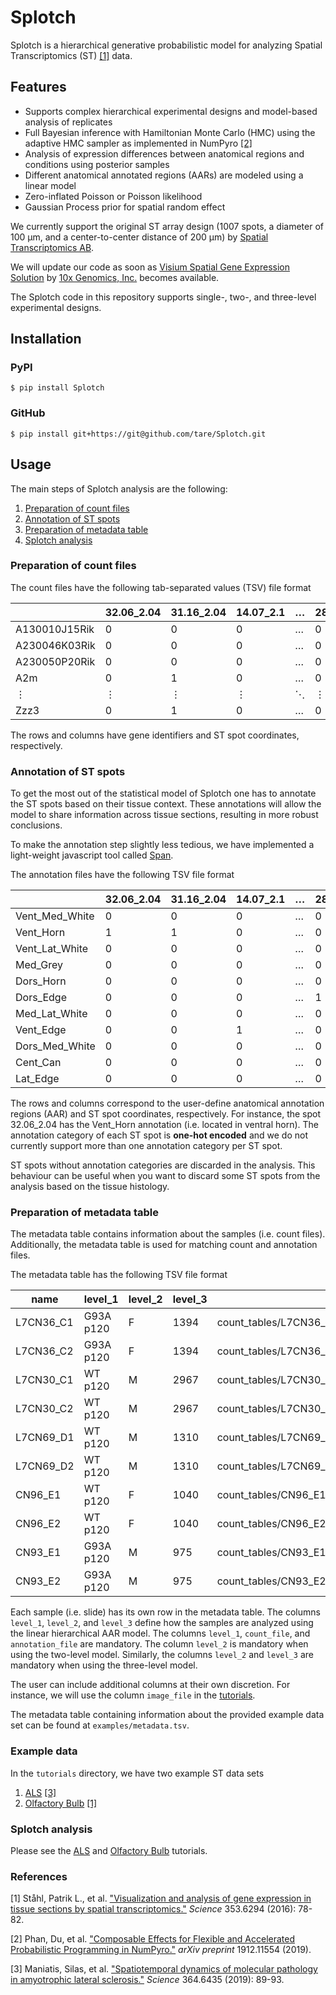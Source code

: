 # Splotch

Splotch is a hierarchical generative probabilistic model for analyzing Spatial Transcriptomics (ST) [[1]](#references) data.

## Features

- Supports complex hierarchical experimental designs and model-based analysis of replicates
- Full Bayesian inference with Hamiltonian Monte Carlo (HMC) using the adaptive HMC sampler as implemented in NumPyro [[2]](#references)
- Analysis of expression differences between anatomical regions and conditions using posterior samples
- Different anatomical annotated regions (AARs) are modeled using a linear model
- Zero-inflated Poisson or Poisson likelihood
- Gaussian Process prior for spatial random effect

We currently support the original ST array design (1007 spots, a diameter of 100 μm, and a center-to-center distance of 200 μm) by [Spatial Transcriptomics AB](https://spatialtranscriptomics.com).

We will update our code as soon as [Visium Spatial Gene Expression Solution](https://www.10xgenomics.com/spatial-transcriptomics/) by [10x Genomics, Inc.](https://www.10xgenomics.com) becomes available.

The Splotch code in this repository supports single-, two-, and three-level experimental designs.

## Installation

### PyPI

```console
$ pip install Splotch
```

### GitHub

```console
$ pip install git+https://git@github.com/tare/Splotch.git
```

## Usage

The main steps of Splotch analysis are the following:

1. [Preparation of count files](#preparation-of-count-files)
2. [Annotation of ST spots](#annotation-of-st-spots)
3. [Preparation of metadata table](#preparation-of-metadata-table)
4. [Splotch analysis](#splotch-analysis)

### Preparation of count files

The count files have the following tab-separated values (TSV) file format

|               | 32.06_2.04 | 31.16_2.04 | 14.07_2.1 | …   | 28.16_33.01 |
| ------------- | ---------- | ---------- | --------- | --- | ----------- |
| A130010J15Rik | 0          | 0          | 0         | …   | 0           |
| A230046K03Rik | 0          | 0          | 0         | …   | 0           |
| A230050P20Rik | 0          | 0          | 0         | …   | 0           |
| A2m           | 0          | 1          | 0         | …   | 0           |
| ⋮             | ⋮          | ⋮          | ⋮         | ⋱   | ⋮           |
| Zzz3          | 0          | 1          | 0         | …   | 0           |

The rows and columns have gene identifiers and ST spot coordinates, respectively.

### Annotation of ST spots

To get the most out of the statistical model of Splotch one has to annotate the ST spots based on their tissue context. These annotations will allow the model to share information across tissue sections, resulting in more robust conclusions.

To make the annotation step slightly less tedious, we have implemented a light-weight javascript tool called [Span](https://github.com/tare/Span).

The annotation files have the following TSV file format

|                | 32.06_2.04 | 31.16_2.04 | 14.07_2.1 | …   | 28.16_33.01 |
| -------------- | ---------- | ---------- | --------- | --- | ----------- |
| Vent_Med_White | 0          | 0          | 0         | …   | 0           |
| Vent_Horn      | 1          | 1          | 0         | …   | 0           |
| Vent_Lat_White | 0          | 0          | 0         | …   | 0           |
| Med_Grey       | 0          | 0          | 0         | …   | 0           |
| Dors_Horn      | 0          | 0          | 0         | …   | 0           |
| Dors_Edge      | 0          | 0          | 0         | …   | 1           |
| Med_Lat_White  | 0          | 0          | 0         | …   | 0           |
| Vent_Edge      | 0          | 0          | 1         | …   | 0           |
| Dors_Med_White | 0          | 0          | 0         | …   | 0           |
| Cent_Can       | 0          | 0          | 0         | …   | 0           |
| Lat_Edge       | 0          | 0          | 0         | …   | 0           |

The rows and columns correspond to the user-define anatomical annotation regions (AAR) and ST spot coordinates, respectively. For instance, the spot 32.06_2.04 has the Vent_Horn annotation (i.e. located in ventral horn). The annotation category of each ST spot is **one-hot encoded** and we do not currently support more than one annotation category per ST spot.

ST spots without annotation categories are discarded in the analysis. This behaviour can be useful when you want to discard some ST spots from the analysis based on the tissue histology.

### Preparation of metadata table

The metadata table contains information about the samples (i.e. count files). Additionally, the metadata table is used for matching count and annotation files.

The metadata table has the following TSV file format

| name      | level_1   | level_2 | level_3 | count_file                                                       | annotation_file           | image_file              |
| --------- | --------- | ------- | ------- | ---------------------------------------------------------------- | ------------------------- | ----------------------- |
| L7CN36_C1 | G93A p120 | F       | 1394    | count_tables/L7CN36_C1_stdata_aligned_counts_IDs.txt.unified.tsv | annotations/L7CN36_C1.tsv | images/L7CN36_C1_HE.jpg |
| L7CN36_C2 | G93A p120 | F       | 1394    | count_tables/L7CN36_C2_stdata_aligned_counts_IDs.txt.unified.tsv | annotations/L7CN36_C2.tsv | images/L7CN36_C2_HE.jpg |
| L7CN30_C1 | WT p120   | M       | 2967    | count_tables/L7CN30_C1_stdata_aligned_counts_IDs.txt.unified.tsv | annotations/L7CN30_C1.tsv | images/L7CN30_C1_HE.jpg |
| L7CN30_C2 | WT p120   | M       | 2967    | count_tables/L7CN30_C2_stdata_aligned_counts_IDs.txt.unified.tsv | annotations/L7CN30_C2.tsv | images/L7CN30_C2_HE.jpg |
| L7CN69_D1 | WT p120   | M       | 1310    | count_tables/L7CN69_D1_stdata_aligned_counts_IDs.txt.unified.tsv | annotations/L7CN69_D1.tsv | images/L7CN69_D1_HE.jpg |
| L7CN69_D2 | WT p120   | M       | 1310    | count_tables/L7CN69_D2_stdata_aligned_counts_IDs.txt.unified.tsv | annotations/L7CN69_D2.tsv | images/L7CN69_D2_HE.jpg |
| CN96_E1   | WT p120   | F       | 1040    | count_tables/CN96_E1_stdata_aligned_counts_IDs.txt.unified.tsv   | annotations/CN96_E1.tsv   | images/CN96_E1_HE.jpg   |
| CN96_E2   | WT p120   | F       | 1040    | count_tables/CN96_E2_stdata_aligned_counts_IDs.txt.unified.tsv   | annotations/CN96_E2.tsv   | images/CN96_E2_HE.jpg   |
| CN93_E1   | G93A p120 | M       | 975     | count_tables/CN93_E1_stdata_aligned_counts_IDs.txt.unified.tsv   | annotations/CN93_E1.tsv   | images/CN93_E1_HE.jpg   |
| CN93_E2   | G93A p120 | M       | 975     | count_tables/CN93_E2_stdata_aligned_counts_IDs.txt.unified.tsv   | annotations/CN93_E2.tsv   | images/CN93_E2_HE.jpg   |

Each sample (i.e. slide) has its own row in the metadata table. The columns `level_1`, `level_2`, and `level_3` define how the samples are analyzed using the linear hierarchical AAR model. The columns `level_1`, `count_file`, and `annotation_file` are mandatory. The column `level_2` is mandatory when using the two-level model. Similarly, the columns `level_2` and `level_3` are mandatory when using the three-level model.

The user can include additional columns at their own discretion. For instance, we will use the column `image_file` in the [tutorials](tutorials/).

The metadata table containing information about the provided example data set can be found at `examples/metadata.tsv`.

### Example data

In the `tutorials` directory, we have two example ST data sets

1. [ALS](tutorials/als_st/) [[3]](#references)
2. [Olfactory Bulb](tutorials/olfactory_bulb_st/) [[1]](#references)

### Splotch analysis

Please see the [ALS](tutorials/als_st/Tutorial.ipynb) and [Olfactory Bulb](tutorials/olfactory_bulb_st/Tutorial.ipynb) tutorials.

### References

[1] Ståhl, Patrik L., et al. ["Visualization and analysis of gene expression in tissue sections by spatial transcriptomics."](https://science.sciencemag.org/content/353/6294/78) _Science_ 353.6294 (2016): 78-82.

[2] Phan, Du, et al. ["Composable Effects for Flexible and Accelerated Probabilistic Programming in NumPyro."](https://www.jstatsoft.org/article/view/v076i01) _arXiv preprint_ 1912.11554 (2019).

[3] Maniatis, Silas, et al. ["Spatiotemporal dynamics of molecular pathology in amyotrophic lateral sclerosis."](https://science.sciencemag.org/content/364/6435/89) _Science_ 364.6435 (2019): 89-93.

